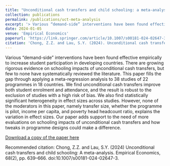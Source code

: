 ```yaml
---
title: "Unconditional cash transfers and child schooling: a meta-analysis"
collection: publications
permalink: /publications/uct-meta-analysis
excerpt: '> Various “demand-side” interventions have been found effective empirically to increase student participation in developing countries. There are growing rigorous evidence on schooling impacts of unconditional cash transfers, but few to none have systematically reviewed the literature. This paper fills the gap through applying a meta-regression analysis to 38 studies of 22 programmes in 18 countries. We find unconditional cash transfers improve both student enrolment and attendance, and the result is robust to the exclusion of studies with a high risk of bias. We also find statistically significant heterogeneity in effect sizes across studies. However, none of the moderators in this paper, namely transfer size, whether the programme is pilot, income per capita, and poverty head headcount ratio, explains the variation in effect sizes. Our paper adds support to the need of more evaluations on schooling impacts of unconditional cash transfers and how tweaks in programme designs could make a difference.'
date: 2024-01-05
venue: 'Empirical Economics' 
paperurl: 'https://link.springer.com/article/10.1007/s00181-024-02647-3'
citation: 'Chong, Z.Z. and Lau, S.Y. (2024). Unconditional cash transfers and child schooling: a meta-analysis. Empirical Economics. https://doi.org/10.1007/s00181-024-02647-3'
---
```

Various “demand-side” interventions have been found effective empirically to increase student participation in developing countries. There are growing rigorous evidence on schooling impacts of unconditional cash transfers, but few to none have systematically reviewed the literature. This paper fills the gap through applying a meta-regression analysis to 38 studies of 22 programmes in 18 countries. We find unconditional cash transfers improve both student enrolment and attendance, and the result is robust to the exclusion of studies with a high risk of bias. We also find statistically significant heterogeneity in effect sizes across studies. However, none of the moderators in this paper, namely transfer size, whether the programme is pilot, income per capita, and poverty head headcount ratio, explains the variation in effect sizes. Our paper adds support to the need of more evaluations on schooling impacts of unconditional cash transfers and how tweaks in programme designs could make a difference.

[Download a copy of the paper here](https://mpra.ub.uni-muenchen.de/121778/1/MPRA_paper_121778.pdf)

Recommended citation: Chong, Z.Z. and Lau, S.Y. (2024) Unconditional cash transfers and child schooling: A meta-analysis. Empirical Economics, 68(2), pp. 639–666. doi:10.1007/s00181-024-02647-3. 

